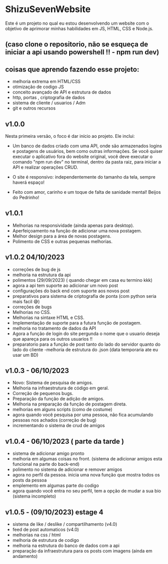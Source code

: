 # ShizuSevenWebsite
Este é um projeto no qual eu estou desenvolvendo um website com o objetivo de aprimorar minhas habilidades em JS, HTML, CSS e Node.js.

## (caso clone o repositorio, não se esqueça de iniciar a api usando powershell !! - npm run dev)

## coisas que aprendo fazendo esse projeto:
- melhoria extrema em HTML/CSS
- otimização de codigo JS
- conceito avançado de API e estrutura de dados
- http, portas , criptografia de dados 
- sistema de cliente / usuarios / Adm
- git e outros recursos

## v1.0.0
Nesta primeira versão, o foco é dar início ao projeto. Ele inclui:

- Um banco de dados criado com uma API, onde são armazenados logins e postagens de usuários, bem como outras informações. Se você quiser executar o aplicativo fora do website original, você deve executar o comando "npm run dev" no terminal, dentro da pasta raiz, para iniciar a API e realizar operações CRUD.

- O site é responsivo: independentemente do tamanho da tela, sempre haverá espaço!

- Feito com amor, carinho e um toque de falta de sanidade mental! Beijos do Pedrinho!


## v1.0.1
- Melhorias na responsividade (ainda apenas para desktop).
- Aperfeiçoamento na função de adicionar uma nova postagem.
- Melhor design para a área de novas postagens.
- Polimento de CSS e outras pequenas melhorias.


## v1.0.2 04/10/2023
- correções de bug de js
- melhoria na estrutura da api 
- polimentos (29/09/2023)
( quando chegar em casa eu termino kkk)
- agora a api tem suporte ao adicionar um novo post
- configurações do back end com suporte aos novos post
- preparativos para sistema de criptografia de ponta (com python seria mais facil 😅)
- correções de bugs 
- Melhorias no CSS.
- Melhorias na sintaxe HTML e CSS.
- Implementação de suporte para a futura função de postagem.
- melhoria no tratamento de dados da API
- Agora a função de login do site pergunda o nome que o
usuario deseja que apareça para os outros usuarios !!
- preparatorio para a função de post tanto do lado do servidor 
quanto do lado do cliente 
-melhoria de estrutura do .json (data temporaria ate eu usar um BD)

## v1.0.3 - 06/10/2023
- Novo: Sistema de pesquisa de amigos.
- Melhoria na infraestrutura de código em geral.
- Correção de pequenos bugs.
- Preparação da função de adição de amigos.
- Melhoria na preparação da função de postagem direta.
- melhorias em alguns scripts (como de costume)
- agora quando você pesquisa por uma pessoa, não fica acumulando pessoas nos achados (correção de bug)
- incrementando o sistema de crud de amigos

## v1.0.4 - 06/10/2023 ( parte da tarde )
- sistema de adicionar amigo pronto
- melhoria em algumas coisas no front.
(sistema de adicionar amigos esta funcional na parte do back-end)
- polimento no sistema de adicionar e remover amigos
- agora no perfil da pessoa. inicia uma nova função que mostra todos os posts da pessoa
- emplemento em algumas parte do codigo
- agora quando você entra no seu perfil, tem a opção de 
mudar a sua bio (sistema incompleto)

## v1.0.5 - (09/10/2023) estage 4
- sistema de like / deslike / compartilhamento (v4.0)
- feed de post automaticos (v4.0)
- melhorias na css / html 
- melhoria de estrutura de codigo
- melhoria na estrutura do banco de dados com a api
- preparação da infraestrutura para os posts com imagens
(ainda em andamento)




